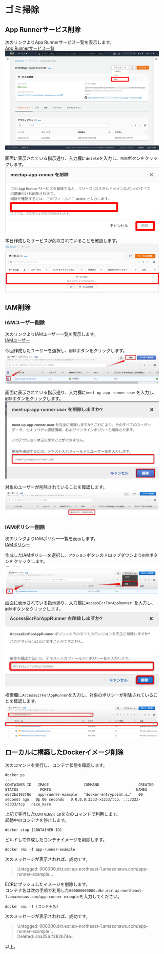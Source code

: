 # ゴミ掃除

## App Runnerサービス削除
次のリンクよりApp Runnerサービス一覧を表示します。  
[App Runnerサービス一覧](https://ap-northeast-1.console.aws.amazon.com/apprunner/home?region=ap-northeast-1#/services)  
![](img/40.png)  

画面に表示されている指示通り、入力欄に`delete`を入力し、`削除`ボタンをクリックします。  
![](img/41.png)  

本日作成したサービスが削除されていることを確認します。
![](img/42.png)

## IAM削除

### IAMユーザー削除

次のリンクよりIAMユーザー一覧を表示します。  
[IAMユーザー](https://console.aws.amazon.com/iamv2/home#/users)  

今回作成したユーザーを選択し、`削除`ボタンをクリックします。  
![](img/51.png)  

画面に表示されている指示通り、入力欄に`meet-up-app-runner-user`を入力し、`削除`ボタンをクリックします。  
![](img/52.png)  

対象のユーザーが削除されていることを確認します。  
![](img/53.png)  

### IAMポリシー削除

次のリンクよりIAMポリシー一覧を表示します。  
[IAMポリシー](https://console.aws.amazon.com/iamv2/home?#/policies)  

作成したIAMポリシーを選択し、`アクション`ボタンのドロップダウンより`削除`ボタンをクリックします。  
![](img/54.png)  

画面に表示されている指示通り、入力欄に`AccessEcrForAppRunner `を入力し、`削除`ボタンをクリックします。  
![](img/55.png)  

検索欄に`AccessEcrForAppRunner`を入力し、対象のポリシーが削除されていることを確認します。  
![](img/56.png)  

## ローカルに構築したDockerイメージ削除

次のコマンドを実行し、コンテナ状態を確認します。  
```
docker ps
---
CONTAINER ID   IMAGE                COMMAND                  CREATED          STATUS          PORTS                                       NAMES
e572bd192f8d   app-runner-example   "docker-entrypoint.s…"   00 seconds ago   Up 00 seconds   0.0.0.0:3333->3333/tcp, :::3333->3333/tcp   nice_kare
```

上記で実行した`CONTAINER ID`を次のコマンドで利用します。  
起動中のコンテナを停止します。  
```
docker stop [CONTAINER ID]
```

ビルドして作成したコンテナイメージを削除します。  
```
docker rmi -f app-runner-example
```

次のメッセージが表示されれば、成功です。  
> Untagged: 000000.dkr.ecr.ap-northeast-1.amazonaws.com/app-runner-example...  

ECRにプッシュしたイメージを削除します。  
コンテナ名は次の手順で利用した`000000000000.dkr.ecr.ap-northeast-1.amazonaws.com/app-runner-example`を入力してください。
```
docker rmi -f [コンテナ名]
```

次のメッセージが表示されれば、成功です。  
> Untagged: 000000.dkr.ecr.ap-northeast-1.amazonaws.com/app-runner-example...  
> Deleted: sha256:f382b74e...  

以上。
